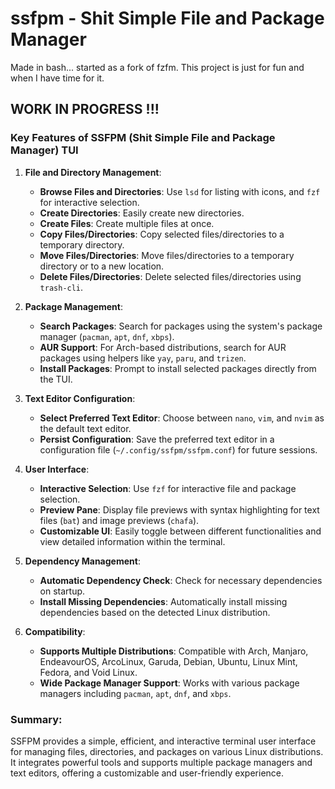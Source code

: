 # ssfpm - Shit Simple File and Package Manager

Made in bash... started as a fork of fzfm.
This project is just for fun and when I have time for it.

## WORK IN PROGRESS !!!

### Key Features of SSFPM (Shit Simple File and Package Manager) TUI

1. **File and Directory Management**:
    - **Browse Files and Directories**: Use `lsd` for listing with icons, and `fzf` for interactive selection.
    - **Create Directories**: Easily create new directories.
    - **Create Files**: Create multiple files at once.
    - **Copy Files/Directories**: Copy selected files/directories to a temporary directory.
    - **Move Files/Directories**: Move files/directories to a temporary directory or to a new location.
    - **Delete Files/Directories**: Delete selected files/directories using `trash-cli`.

2. **Package Management**:
    - **Search Packages**: Search for packages using the system's package manager (`pacman`, `apt`, `dnf`, `xbps`).
    - **AUR Support**: For Arch-based distributions, search for AUR packages using helpers like `yay`, `paru`, and `trizen`.
    - **Install Packages**: Prompt to install selected packages directly from the TUI.

3. **Text Editor Configuration**:
    - **Select Preferred Text Editor**: Choose between `nano`, `vim`, and `nvim` as the default text editor.
    - **Persist Configuration**: Save the preferred text editor in a configuration file (`~/.config/ssfpm/ssfpm.conf`) for future sessions.

4. **User Interface**:
    - **Interactive Selection**: Use `fzf` for interactive file and package selection.
    - **Preview Pane**: Display file previews with syntax highlighting for text files (`bat`) and image previews (`chafa`).
    - **Customizable UI**: Easily toggle between different functionalities and view detailed information within the terminal.

5. **Dependency Management**:
    - **Automatic Dependency Check**: Check for necessary dependencies on startup.
    - **Install Missing Dependencies**: Automatically install missing dependencies based on the detected Linux distribution.

6. **Compatibility**:
    - **Supports Multiple Distributions**: Compatible with Arch, Manjaro, EndeavourOS, ArcoLinux, Garuda, Debian, Ubuntu, Linux Mint, Fedora, and Void Linux.
    - **Wide Package Manager Support**: Works with various package managers including `pacman`, `apt`, `dnf`, and `xbps`.

### Summary:
SSFPM provides a simple, efficient, and interactive terminal user interface for managing files, directories, and packages on various Linux distributions. It integrates powerful tools and supports multiple package managers and text editors, offering a customizable and user-friendly experience.
